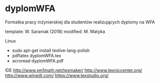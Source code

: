 # dyplomWFA
Formatka pracy inżynierskiej dla studentów realizujących dyplomy na WFA

template: W. Saramak (2018)
modified: M. Matyka

Linux
- sudo apt-get install texlive-lang-polish
- pdflatex dyplomWFA.tex
- acroread dyplomWFA.pdf

IDE
http://www.xm1math.net/texmaker/
http://www.texniccenter.org/
http://www.winedt.com/
https://www.texstudio.org/
